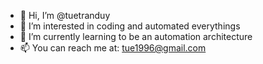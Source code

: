 - 👋 Hi, I’m @tuetranduy
- 👀 I’m interested in coding and automated everythings
- 🌱 I’m currently learning to be an automation architecture
- 📫 You can reach me at: tue1996@gmail.com
